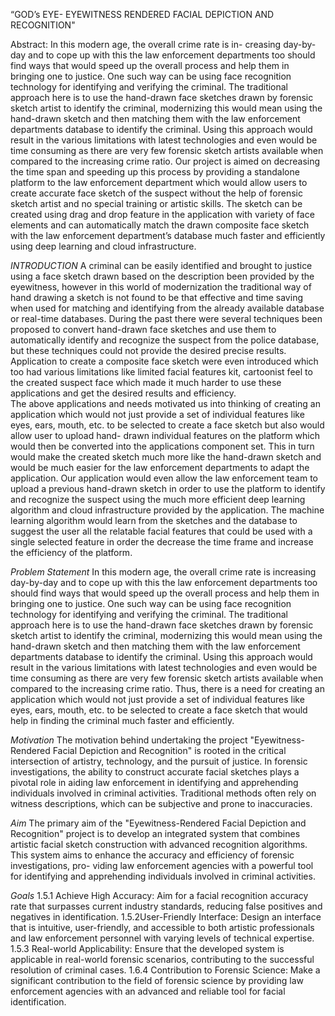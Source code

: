 “GOD’s EYE- EYEWITNESS RENDERED FACIAL DEPICTION AND RECOGNITION"

Abstract: In this modern age, the overall crime rate is in- creasing day-by-day and to cope up with this the law enforcement departments too should find ways that would speed up the overall process and help them in bringing one to justice.  One such way can be using face recognition technology for identifying and verifying the criminal.
The traditional approach here is to use the hand-drawn face sketches drawn by forensic sketch artist to identify the criminal, modernizing this would mean using the hand-drawn sketch and then matching them with the law enforcement departments database to identify the criminal. Using this approach would result in the various limitations with latest technologies and even would be time consuming as there are very few forensic sketch artists available when compared to the increasing crime ratio.
Our project is aimed on decreasing the time span and speeding up this process  by  providing  a  standalone  platform  to  the  law enforcement department which would allow users to create accurate face sketch of the suspect without the help of forensic sketch artist and no special training or artistic skills. The sketch can be created using drag and drop feature in the application with variety of face elements and can automatically match the drawn composite face sketch with the law enforcement department’s database much faster and efficiently using deep learning and cloud infrastructure.

*INTRODUCTION*
A criminal can be easily identified and brought to justice using a face sketch drawn based on the description been provided by the eyewitness, however in this world of modernization the traditional way of hand drawing a sketch is not found to be that effective and time saving when used for matching and identifying from the already available database or real-time databases.
During the past there were several techniques been proposed to convert hand-drawn face sketches and use them to automatically identify and recognize the suspect from the police database, but these techniques could not provide the desired precise results. Application to create a composite face sketch were even introduced which too had various limitations like limited facial features kit, cartoonist feel to the created suspect face which made it much harder to use these applications and get the desired results and efficiency.				
The above applications and needs motivated us into thinking of creating an application which would not just provide a set of individual features like eyes, ears, mouth, etc. to be selected to create a face sketch but also would allow user to upload hand- drawn individual features on the platform which would then be converted into the applications component set. This in turn would make the created sketch much more like the hand-drawn sketch and would be much easier for the law enforcement departments to adapt the application.
Our application would even allow the law enforcement team to upload a previous hand-drawn sketch in order to use the platform to identify and recognize the suspect using the much more efficient deep learning algorithm and cloud infrastructure provided by the application.
The machine learning algorithm would learn from the sketches and the database to suggest the user all the relatable facial features that could be used with a single selected feature in order the decrease the time frame and increase the efficiency of the platform.

*Problem Statement*
In this modern age, the overall crime rate is increasing day-by-day and to cope up with this the law enforcement departments too should find ways that would speed up the overall process and help them in bringing one to justice.  One such way can be using face recognition technology for identifying and verifying the criminal.
The traditional approach here is to use  the  hand-drawn  face sketches drawn by forensic sketch artist to identify the criminal, modernizing this would mean using the hand-drawn sketch and then matching them with the law enforcement departments database to identify the criminal. Using this approach would result in the various limitations with latest technologies and even would be time consuming as there are very few forensic sketch artists available when compared to the increasing crime ratio.
Thus, there is a need for creating an application which would not just provide a set of individual features like eyes, ears, mouth, etc. to be selected to create a face sketch that would help in finding the criminal much faster and efficiently.
 
*Motivation*
The motivation behind undertaking the project "Eyewitness- Rendered Facial Depiction and Recognition" is rooted in the critical intersection of artistry, technology, and the pursuit of justice. In forensic investigations, the ability to construct accurate facial sketches plays a pivotal role in aiding law enforcement in identifying and apprehending individuals involved in criminal activities. Traditional methods often rely on witness descriptions, which can be subjective and prone to inaccuracies.

*Aim*
The primary aim of the "Eyewitness-Rendered Facial Depiction and Recognition" project is to develop an integrated system that combines artistic facial sketch construction with advanced recognition algorithms. This system aims to enhance the accuracy and efficiency of forensic investigations, pro- viding law enforcement agencies with a powerful tool for identifying and apprehending individuals involved in criminal activities.
    
*Goals*
1.5.1 Achieve High Accuracy:
    Aim for a facial recognition accuracy rate that surpasses current industry standards, reducing false positives and negatives in identification.
1.5.2User-Friendly Interface:
    Design an interface that is intuitive, user-friendly, and accessible to both artistic professionals and law enforcement personnel with varying levels of technical expertise.
1.5.3 Real-world Applicability:
    Ensure that the developed system is applicable in real-world forensic scenarios, contributing to the successful resolution of criminal cases.
1.6.4 Contribution to Forensic Science:
    Make a significant contribution to the field of forensic science by providing law enforcement agencies with an advanced and reliable tool for facial identification.

